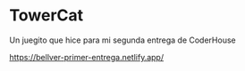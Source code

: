 # TowerCat

Un juegito que hice para mi segunda entrega de CoderHouse

https://bellver-primer-entrega.netlify.app/
